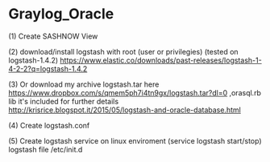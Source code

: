 # Graylog_Oracle

(1) Create SASHNOW View

(2) download/install logstash with root (user or privilegies) (tested on logstash-1.4.2)  https://www.elastic.co/downloads/past-releases/logstash-1-4-2-2?q=logstash-1.4.2
	
(3) Or download my archive logstash.tar here https://www.dropbox.com/s/qmem5ph7i4tn9gx/logstash.tar?dl=0 ,orasql.rb lib it's included 
for further details http://krisrice.blogspot.it/2015/05/logstash-and-oracle-database.html

(4) Create logstash.conf

(5) Create  logstash service on linux enviroment (service logstash start/stop) logstash file /etc/init.d
